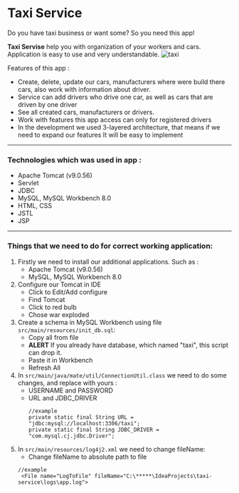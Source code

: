# Taxi Service

Do you have taxi business or want some?
So you need this app!

**Taxi Servise** help you with organization of your workers and cars. 
Application is easy to use and very understandable.
![taxi](https://image.freepik.com/free-vector/taxi-on-the-city_1270-526.jpg)

Features of this app :
- Create, delete, update our cars, manufacturers where were build there cars, also work with information about driver.
- Service can add drivers who drive one car, as well as cars that are driven by one driver
- See all created cars, manufacturers or drivers.
- Work with features this app access can only for registered drivers
- In the development we used 3-layered architecture, that means if we need to expand our features It will be easy to implement
***
### Technologies which was used in app :
* Apache Tomcat (v9.0.56)
* Servlet
* JDBC
* MySQL, MySQL Workbench 8.0
* HTML, CSS
* JSTL
* JSP
***
### Things that we need to do for correct working application:
1. Firstly we need to install our additional applications. Such as :
   * Apache Tomcat (v9.0.56)
   * MySQL, MySQL Workbench 8.0
2. Configure our Tomcat in IDE
   * Click to Edit/Add configure
   * Find Tomcat
   * Click to red bulb
   * Chose war exploded
3. Create a schema in MySQL Workbench using file `src/main/resources/init_db.sql`:
   * Copy all from file
   * **ALERT** If you already have database, which named "taxi", this script can drop it. 
   * Paste it in Workbench
   * Refresh All
4. In `src/main/java/mate/util/ConnectionUtil.class` we need to do some changes, and replace with yours :
   * USERNAME and PASSWORD
   * URL and JDBC_DRIVER 
      ```
     //example
     private static final String URL = "jdbc:mysql://localhost:3306/taxi";
     private static final String JDBC_DRIVER = "com.mysql.cj.jdbc.Driver";
      ```
5. In `src/main/resources/log4j2.xml` we need to change fileName:
   * Change fileName to absolute path to file 
   ```
   //example
    <File name="LogToFile" fileName="C:\*****\IdeaProjects\taxi-service\logs\app.log">
   ```